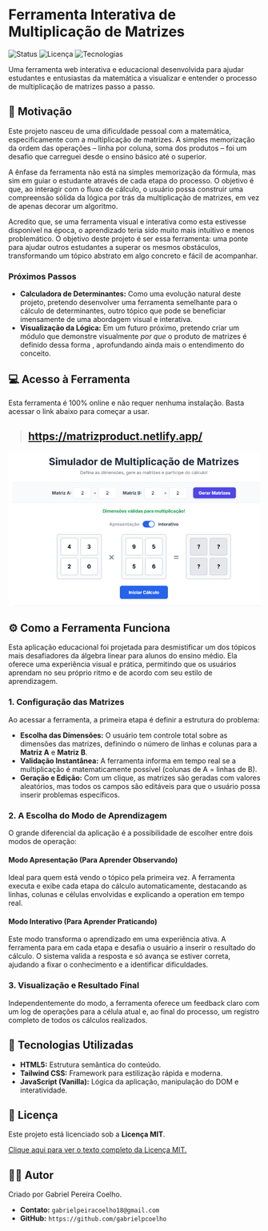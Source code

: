 # Ferramenta Interativa de Multiplicação de Matrizes

![Status](https://img.shields.io/badge/status-concluído-brightgreen)
![Licença](https://img.shields.io/badge/Licença-MIT-yellow.svg)
![Tecnologias](https://img.shields.io/badge/code-HTML%2C%20CSS%2C%20JS-blue)

Uma ferramenta web interativa e educacional desenvolvida para ajudar estudantes e entusiastas da matemática a visualizar e entender o processo de multiplicação de matrizes passo a passo.

## 🎯 Motivação

Este projeto nasceu de uma dificuldade pessoal com a matemática, especificamente com a multiplicação de matrizes. A simples memorização da ordem das operações – linha por coluna, soma dos produtos – foi um desafio que carreguei desde o ensino básico até o superior.

A ênfase da ferramenta não está na simples memorização da fórmula, mas sim em guiar o estudante através de cada etapa do processo. O objetivo é que, ao interagir com o fluxo de cálculo, o usuário possa construir uma compreensão sólida da lógica por trás da multiplicação de matrizes, em vez de apenas decorar um algoritmo.

Acredito que, se uma ferramenta visual e interativa como esta estivesse disponível na época, o aprendizado teria sido muito mais intuitivo e menos problemático. O objetivo deste projeto é ser essa ferramenta: uma ponte para ajudar outros estudantes a superar os mesmos obstáculos, transformando um tópico abstrato em algo concreto e fácil de acompanhar.

### Próximos Passos

* **Calculadora de Determinantes:** Como uma evolução natural deste projeto, pretendo desenvolver uma ferramenta semelhante para o cálculo de determinantes, outro tópico que pode se beneficiar imensamente de uma abordagem visual e interativa.
* **Visualização da Lógica:** Em um futuro próximo, pretendo criar um módulo que demonstre visualmente *por que* o produto de matrizes é definido dessa forma , aprofundando ainda mais o entendimento do conceito.

## 💻 Acesso à Ferramenta

Esta ferramenta é 100% online e não requer nenhuma instalação. Basta acessar o link abaixo para começar a usar.

> ## **https://matrizproduct.netlify.app/**

![Screenshot da Ferramenta](imagens/image.png)

## ⚙️ Como a Ferramenta Funciona

Esta aplicação educacional foi projetada para desmistificar um dos tópicos mais desafiadores da álgebra linear para alunos do ensino médio. Ela oferece uma experiência visual e prática, permitindo que os usuários aprendam no seu próprio ritmo e de acordo com seu estilo de aprendizagem.

### 1. Configuração das Matrizes

Ao acessar a ferramenta, a primeira etapa é definir a estrutura do problema:

* **Escolha das Dimensões:** O usuário tem controle total sobre as dimensões das matrizes, definindo o número de linhas e colunas para a **Matriz A** e **Matriz B**.
* **Validação Instantânea:** A ferramenta informa em tempo real se a multiplicação é matematicamente possível (colunas de A = linhas de B).
* **Geração e Edição:** Com um clique, as matrizes são geradas com valores aleatórios, mas todos os campos são editáveis para que o usuário possa inserir problemas específicos.

### 2. A Escolha do Modo de Aprendizagem

O grande diferencial da aplicação é a possibilidade de escolher entre dois modos de operação:

#### Modo Apresentação (Para Aprender Observando)

Ideal para quem está vendo o tópico pela primeira vez. A ferramenta executa e exibe cada etapa do cálculo automaticamente, destacando as linhas, colunas e células envolvidas e explicando a operation em tempo real.

#### Modo Interativo (Para Aprender Praticando)

Este modo transforma o aprendizado em uma experiência ativa. A ferramenta para em cada etapa e desafia o usuário a inserir o resultado do cálculo. O sistema valida a resposta e só avança se estiver correta, ajudando a fixar o conhecimento e a identificar dificuldades.

### 3. Visualização e Resultado Final

Independentemente do modo, a ferramenta oferece um feedback claro com um log de operações para a célula atual e, ao final do processo, um registro completo de todos os cálculos realizados.

## 🚀 Tecnologias Utilizadas

* **HTML5:** Estrutura semântica do conteúdo.
* **Tailwind CSS:** Framework para estilização rápida e moderna.
* **JavaScript (Vanilla):** Lógica da aplicação, manipulação do DOM e interatividade.

## 📜 Licença

Este projeto está licenciado sob a **Licença MIT**.

[Clique aqui para ver o texto completo da Licença MIT.](https://opensource.org/licenses/MIT)

## 👨‍💻 Autor

Criado por Gabriel Pereira Coelho.

* **Contato:** `gabrielpeiracoelho18@gmail.com`
* **GitHub:** `https://github.com/gabrielpcoelho`
